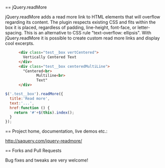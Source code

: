 == jQuery.readMore

jQuery.readMore adds a read more link to HTML elements that will overflow regarding its content. The plugin respects existing CSS and fits within the box it is placed, regardless of padding, line-height, font-face, or letter-spacing. This is an alternative to CSS rule "text-overflow: ellipsis". With jQuery.readMore it is possible to create custom read more links and display cool excerpts.


```html
      <div class="test__box vertCentered">
        Vertically Centered Text
      </div>
      <div class="test__box centeredMultiLine">
        "Centered<br>
              Multiline<br>
              Text"
      </div>
```	

```js
$('.test__box').readMore({ 
  title:'Read more',
  text:'...',
  href:function () {
    return '#'+$(this).index();
  }
});
```


== Project home, documentation, live demos etc.:

http://saquery.com/jquery-readmore/ ‎

 

== Forks and Pull Requests

Bug fixes and tweaks are very welcome!
 